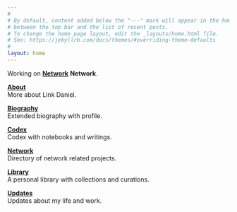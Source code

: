 ```yaml
---
#
# By default, content added below the "---" mark will appear in the home page
# between the top bar and the list of recent posts.
# To change the home page layout, edit the _layouts/home.html file.
# See: https://jekyllrb.com/docs/themes/#overriding-theme-defaults
#
layout: home
---
```


Working on **[Network](/https://network.foundation)**
**Network**.

**[About](/about)**
<br>
More about Link Daniel.

**[Biography](/bio)**
<br>
Extended biography with profile.

**[Codex](/codex)**
<br>
Codex with notebooks and writings.

**[Network](/network)**
<br>
Directory of network related projects.

**[Library](/library)**
<br>
A personal library with collections and curations.

**[Updates](/updates)**
<br>
Updates about my life and work.
